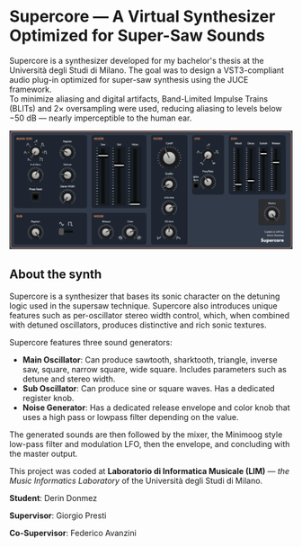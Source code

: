 # Supercore — A Virtual Synthesizer Optimized for Super-Saw Sounds

Supercore is a synthesizer developed for my bachelor's thesis at the Università degli Studi di Milano.
The goal was to design a VST3-compliant audio plug-in optimized for super-saw synthesis using the JUCE framework.  
To minimize aliasing and digital artifacts, Band-Limited Impulse Trains (BLITs) and 2× oversampling were used, reducing aliasing to levels below −50 dB — nearly imperceptible to the human ear.

![Supercore GUI](/DemoSynth-supersawizzato/Resources/images/00GUI.png)

## About the synth

Supercore is a synthesizer that bases its sonic character on the detuning logic used in the supersaw technique. Supercore also introduces unique features such as per-oscillator stereo width control, which, when combined with detuned oscillators, produces distinctive and rich sonic textures.

Supercore features three sound generators: 
- **Main Oscillator**: Can produce sawtooth, sharktooth, triangle, inverse saw, square, narrow square, wide square. Includes parameters such as detune and stereo width.
- **Sub Oscillator**: Can produce sine or square waves. Has a dedicated register knob.
- **Noise Generator**: Has a dedicated release envelope and color knob that uses a high pass or lowpass filter depending on the value.

The generated sounds are then followed by the mixer, the Minimoog style low-pass filter and modulation LFO, then the envelope, and concluding with the master output.

This project was coded at **Laboratorio di Informatica Musicale (LIM)** — _the Music Informatics Laboratory_ of the Università degli Studi di Milano.

**Student**: Derin Donmez

**Supervisor**: Giorgio Presti

**Co-Supervisor**: Federico Avanzini
